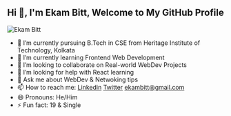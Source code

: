 ## Hi 👋, I'm Ekam Bitt, Welcome to My GitHub Profile

![Ekam Bitt](https://github.com/Ekam-Bitt.png)
<!-- ![Alt text](https://drive.google.com/file/d/1pi3TxPtZKgUm1i2N4jA6EMYUzhvI9yM0/view?usp=sharing) -->

- 🔭 I’m currently pursuing B.Tech in CSE from Heritage Institute of Technology, Kolkata
- 🌱 I’m currently learning Frontend Web Development
- 👯 I’m looking to collaborate on Real-world WebDev Projects
- 🤔 I’m looking for help with React learning
- 💬 Ask me about WebDev & Netwoking tips
- 📫 How to reach me: [Linkedin](https://www.linkedin.com/in/ekam-bitt-584645203/) [Twitter](https://twitter.com/BittEkam) ekambitt@gmail.com
- 😄 Pronouns: He/Him
- ⚡ Fun fact: 19 & Single
